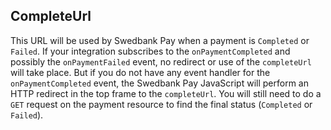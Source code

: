 ## CompleteUrl

This URL will be used by Swedbank Pay when a payment is `Completed` or `Failed`.
If your integration subscribes to the `onPaymentCompleted` and possibly the
`onPaymentFailed` event, no redirect or use of the `completeUrl` will take
place. But if you do not have any event handler for the `onPaymentCompleted`
event, the Swedbank Pay JavaScript will perform an HTTP redirect in the top
frame to the `completeUrl`. You will still need to do a `GET` request on the
payment resource to find the final status (`Completed` or `Failed`).
